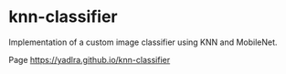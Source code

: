 # knn-classifier
Implementation of a custom image classifier using KNN and MobileNet.

Page https://yadlra.github.io/knn-classifier

